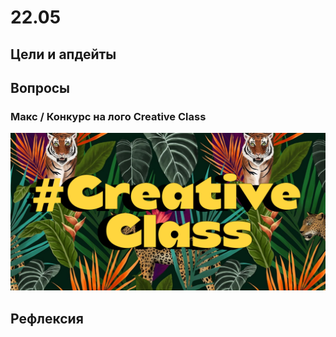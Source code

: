 # 22.05

## Цели и апдейты

## Вопросы

### Макс / Конкурс на лого Creative Class

![](../../../.gitbook/assets/frame-38.jpg)

## Рефлексия


